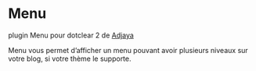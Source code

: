 # Menu
plugin Menu pour dotclear 2 de [Adjaya](http://aiguebrun.adjaya.info/post/20090202/Telegarger-le-Plugin-Menu-pour-Dotclear2-Download)

Menu vous permet d’afficher un menu pouvant avoir plusieurs niveaux sur votre blog, si votre thème le supporte.
